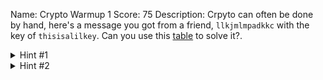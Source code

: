 Name: Crypto Warmup 1
Score: 75
Description: Crpyto can often be done by hand, here's a message you got from a friend, <code>llkjmlmpadkkc</code> with the key of <code>thisisalilkey</code>. Can you use this <a href='//2018shell1.picoctf.com/static/43f28853477d7b2ed52e0efbfb04dff7/table.txt'>table</a> to solve it?. 

<details><summary>Hint #1</summary>Submit your answer in our competition's flag format. For example, if you answer was 'hello', you would submit 'picoCTF{HELLO}' as the flag.</details><details><summary>Hint #2</summary>Please use all caps for the message.</details>


